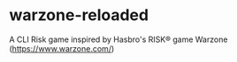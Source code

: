 # warzone-reloaded
A CLI Risk game inspired by Hasbro's RISK® game Warzone (https://www.warzone.com/)
